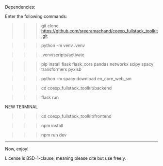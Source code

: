 Dependencies:

Enter the following commands:

>>> git clone https://github.com/sreeramachand/coexp_fullstack_toolkit.git

>>> python -m venv .venv

>>> .venv/scripts/activate

>>> pip install flask flask_cors pandas networkx scipy spacy transformers pyxlsb

>>> python -m spacy download en_core_web_sm

>>> cd coexp_fullstack_toolkit/backend

>>> flask run 

NEW TERMINAL

>>> cd coexp_fullstack_toolkit/frontend

>>> npm install

>>> npm run dev

--------------------------------------------------------------------------------------------------------------------------------------------------

Now, enjoy!

License is BSD-1-clause, meaning please cite but use freely. 
